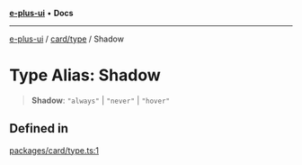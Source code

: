 [**e-plus-ui**](../../../README.md) • **Docs**

***

[e-plus-ui](../../../modules.md) / [card/type](../README.md) / Shadow

# Type Alias: Shadow

> **Shadow**: `"always"` \| `"never"` \| `"hover"`

## Defined in

[packages/card/type.ts:1](https://github.com/c-eqian/e-plus-ui/blob/583356870441cbe8e3c917dfd7ad56ce5ac6f88a/packages/card/type.ts#L1)
